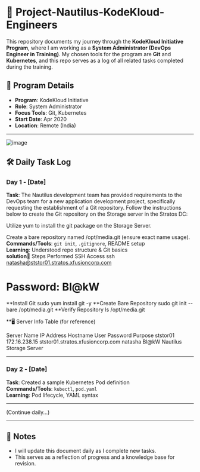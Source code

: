 # 📘 Project-Nautilus-KodeKloud-Engineers

This repository documents my journey through the **KodeKloud Initiative Program**, where I am working as a **System Administrator (DevOps Engineer in Training)**. My chosen tools for the program are **Git** and **Kubernetes**, and this repo serves as a log of all related tasks completed during the training.

## 🧭 Program Details

- **Program**: KodeKloud Initiative
- **Role**: System Administrator
- **Focus Tools**: Git, Kubernetes
- **Start Date**: Apr 2020
- **Location**: Remote (India)

---
![image](https://github.com/user-attachments/assets/82bef26a-dfbb-4033-b0c9-2ac17226c57a)
## 🛠️ Daily Task Log

### Day 1 - [Date]
**Task**: The Nautilus development team has provided requirements to the DevOps team for a new application development project, specifically requesting the establishment of a Git repository. Follow the instructions below to create the Git repository on the Storage server in the Stratos DC:



Utilize yum to install the git package on the Storage Server.


Create a bare repository named /opt/media.git (ensure exact name usage). 
**Commands/Tools**: `git init`, `.gitignore`, README setup  
**Learning**: Understood repo structure & Git basics  
**solution**🧩 Steps Performed
SSH Access
ssh natasha@ststor01.stratos.xfusioncorp.com
# Password: Bl@kW
**Install Git
sudo yum install git -y
**Create Bare Repository
sudo git init --bare /opt/media.git
**Verify Repository
ls /opt/media.git

**🖥️ Server Info Table (for reference)

Server Name	IP Address	Hostname	User	Password	Purpose
ststor01	172.16.238.15	ststor01.stratos.xfusioncorp.com	natasha	Bl@kW	Nautilus Storage Server




---

### Day 2 - [Date]
**Task**: Created a sample Kubernetes Pod definition  
**Commands/Tools**: `kubectl`, `pod.yaml`  
**Learning**: Pod lifecycle, YAML syntax  

---

(Continue daily...)

---

## 📌 Notes
- I will update this document daily as I complete new tasks.
- This serves as a reflection of progress and a knowledge base for revision.

